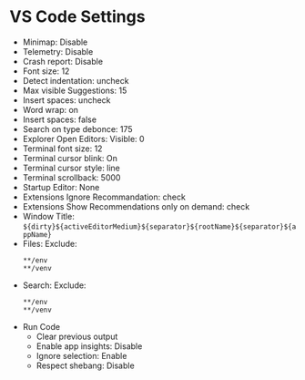 # VS Code Settings

- Minimap: Disable
- Telemetry: Disable
- Crash report: Disable
- Font size: 12
- Detect indentation: uncheck
- Max visible Suggestions: 15
- Insert spaces: uncheck
- Word wrap: on
- Insert spaces: false
- Search on type debonce: 175
- Explorer Open Editors: Visible: 0
- Terminal font size: 12
- Terminal cursor blink: On
- Terminal cursor style: line
- Terminal scrollback: 5000
- Startup Editor: None
- Extensions Ignore Recommandation: check
- Extensions Show Recommendations only on demand: check
- Window Title: `${dirty}${activeEditorMedium}${separator}${rootName}${separator}${appName}`
- Files: Exclude:
	```
	**/env
	**/venv
	```
- Search: Exclude:
	```
	**/env
	**/venv
	```
- Run Code
	- Clear previous output
	- Enable app insights: Disable
	- Ignore selection: Enable
	- Respect shebang: Disable
